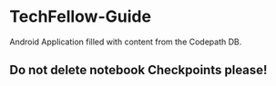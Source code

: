 # TechFellow-Guide
Android Application filled with content from the Codepath DB.
## Do not delete notebook Checkpoints please!


